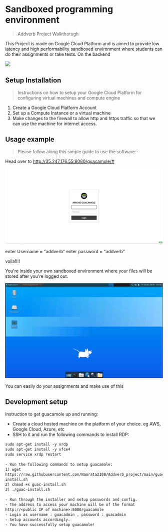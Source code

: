 # Sandboxed programming environment
> Addverb Project Walkthorugh

This Project is made on Google Cloud Platform and is aimed to provide low latency and high performability sandboxed environment where students can do their assignments or take tests.
On the backend 

![](header.png)

## Setup Installation
>Instructions on how to setup your Google Cloud Platform for configuring virtual machines and compute engine

1) Create a Google Cloud Platform Account
2) Set up a Compute Instance or a virtual machine
3) Make changes to the firewall to allow http and https traffic so that we can use the machine for internet access.




## Usage example

>Please follow along this simple guide to use the software:-

Head over to http://35.247.176.55:8080/guacamole/#

![LOGIN PANEL](https://github.com/Namrata2108/Addverb_project/blob/main/Screenshot%202020-10-16%20151142.png)

enter Username = "addverb"
enter password = "addverb"

voila!!!!

You're inside your own sandboxed environment where your files will be stored after you're logged out.

![LOGIN PAGE](https://github.com/Namrata2108/Addverb_project/blob/main/Screenshot%202020-10-16%20152026.png)

You can easily do your assignments and make use of this 


## Development setup



Instruction to get guacamole up and running:
- Create a cloud hosted machine on the platform of your choice. eg AWS, Google Cloud, Azure, etc
- SSH to it and run the following commands to install RDP:

```sudo apt-get update
sudo apt-get install -y xrdp
sudo apt-get install -y xfce4
sudo service xrdp restart

- Run the following commands to setup guacamole:
1) wget https://raw.githubusercontent.com/Namrata2108/Addverb_project/main/guac-install.sh
2) chmod +x guac-install.sh
3) ./guac-install.sh

- Run through the installer and setup passwords and config.
- The address to access your machine will be of the format http://<public IP of machine>:8080/guacamole
- Login as username : guacadmin , password : guacadmin
- Setup accounts accordingly.
- You have successfully setup guacamole!
```
